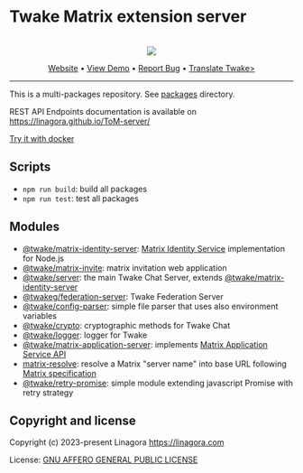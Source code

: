 # Twake Matrix extension server

<br />
<div align="center">
  <a href="https://github.com/linagora/twake-on-matrix">
    <img src="https://github.com/artembru/ToM-server/assets/146178981/4a5da817-466f-4d4a-8804-3881b672bc42">
  </a>




  <p align="center">
    <a href="https://twake-chat.com">Website</a>
    •
    <a href="https://beta.twake.app/web/#/rooms">View Demo</a>
    •
    <a href="https://github.com/linagora/twake-on-matrix/issues">Report Bug</a>
    •
    <a href="https://hosted.weblate.org/projects/linagora/twake-matrix/#repository">Translate Twake></a>
</p>
</div>

---

This is a multi-packages repository. See [packages](./packages) directory.

REST API Endpoints documentation is available on https://linagora.github.io/ToM-server/

[Try it with docker](./docker.md)

## Scripts

* `npm run build`: build all packages
* `npm run test`: test all packages

## Modules

* [@twake/matrix-identity-server](./packages/matrix-identity-server):
  [Matrix Identity Service](https://spec.matrix.org/v1.6/identity-service-api/) implementation for Node.js
* [@twake/matrix-invite](./packages/matrix-invite): matrix invitation web application
* [@twake/server](./packages/tom-server): the main Twake Chat Server, extends [@twake/matrix-identity-server](./packages/matrix-identity-server)
* [@twakeg/federation-server](./packages/federation-server): Twake Federation Server
* [@twake/config-parser](./packages/config-parser): simple file parser that uses also environment variables
* [@twake/crypto](./packages/crypto): cryptographic methods for Twake Chat
* [@twake/logger](./packages/logger): logger for Twake
* [@twake/matrix-application-server](./packages/matrix-application-server): implements
  [Matrix Application Service API](https://spec.matrix.org/v1.6/application-service-api/)
* [matrix-resolve](./packages/matrix-resolve): resolve a Matrix "server name" into base URL following
  [Matrix specification](https://spec.matrix.org/latest/server-server-api/#server-discovery)
* [@twake/retry-promise](packages/retry-promise): simple module extending javascript Promise with retry strategy

## Copyright and license

Copyright (c) 2023-present Linagora <https://linagora.com>

License: [GNU AFFERO GENERAL PUBLIC LICENSE](./LICENSE)
